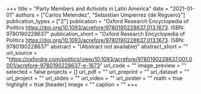 +++
title = "Party Members and Activists in Latin America"
date = "2021-01-01"
authors = ["Carlos Melendez", "Sebastian Umpierrez {de Reguero}"]
publication_types = ["2"]
publication = "Oxford Research Encyclopedia of Politics https://doi.org/10.1093/acrefore/9780190228637.013.1673. ISBN: 9780190228637"
publication_short = "Oxford Research Encyclopedia of Politics https://doi.org/10.1093/acrefore/9780190228637.013.1673. ISBN: 9780190228637"
abstract = "(Abstract not available)"
abstract_short = ""
url_source = "https://oxfordre.com/politics/view/10.1093/acrefore/9780190228637.001.0001/acrefore-9780190228637-e-1673"
url_code = ""
image_preview = ""
selected = false
projects = []
url_pdf = ""
url_preprint = ""
url_dataset = ""
url_project = ""
url_slides = ""
url_video = ""
url_poster = ""
math = true
highlight = true
[header]
image = ""
caption = ""
+++
